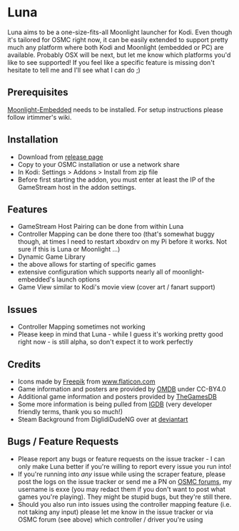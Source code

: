 # Luna
Luna aims to be a one-size-fits-all Moonlight launcher for Kodi. Even though it's tailored for OSMC right now, it can be easily extended to support pretty much any platform where both Kodi and Moonlight (embedded or PC) are available. Probably OSX will be next, but let me know which platforms you'd like to see supported! If you feel like a specific feature is missing don't hesitate to tell me and I'll see what I can do ;) 

## Prerequisites
[Moonlight-Embedded](https://github.com/irtimmer/moonlight-embedded) needs to be installed. For setup instructions please follow irtimmer's wiki.

## Installation
- Download from [release page](https://github.com/wackerl91/luna/releases)
- Copy to your OSMC installation or use a network share
- In Kodi: Settings > Addons > Install from zip file
- Before first starting the addon, you must enter at least the IP of the GameStream host in the addon settings. 

## Features
- GameStream Host Pairing can be done from within Luna
- Controller Mapping can be done there too (that's somewhat buggy though, at times I need to restart xboxdrv on my Pi before it works. Not sure if this is Luna or Moonlight ...)
- Dynamic Game Library
- the above allows for starting of specific games
- extensive configuration which supports nearly all of moonlight-embedded's launch options
- Game View similar to Kodi's movie view (cover art / fanart support)

## Issues
- Controller Mapping sometimes not working
- Please keep in mind that Luna - while I guess it's working pretty good right now - is still alpha, so don't expect it to work perfectly

## Credits
- Icons made by [Freepik](http://www.flaticon.com/authors/freepik) from www.flaticon.com
- Game information and posters are provided by [OMDB](http://www.omdbapi.com) under CC-BY4.0
- Additional game information and posters provided by [TheGamesDB](http://thegamesdb.net)
- Some more information is being pulled from [IGDB](https://www.igdb.com) (very developer friendly terms, thank you so much!)
- Steam Background from DiglidiDudeNG over at [deviantart](http://diglididudeng.deviantart.com/art/Steam-Wallpaper-Globe-458081397)

## Bugs / Feature Requests
- Please report any bugs or feature requests on the issue tracker - I can only make Luna better if you're willing to report every issue you run into!
- If you're running into _any_ issue while using the scraper feature, please post the logs on the issue tracker or send me a PN on [OSMC forums](https://discourse.osmc.tv), my username is exxe (you may redact them if you don't want to post what games you're playing). They might be stupid bugs, but they're still there.
- Should you also run into issues using the controller mapping feature (i.e. not taking any input) please let me know in the issue tracker or via OSMC forum (see above) which controller / driver you're using
